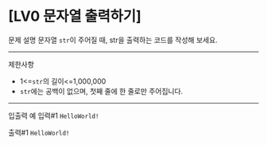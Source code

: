 # [LV0 문자열 출력하기]

문제 설명
문자열 `str`이 주어질 때, str을 출력하는 코드를 작성해 보세요.

---
제한사항
 - 1<=`str`의 길이<=1,000,000
 - `str`에는 공백이 없으며, 첫째 줄에 한 줄로만 주어집니다.

---
입출력 예
입력#1
```HelloWorld!```

출력#1
```HelloWorld!```
